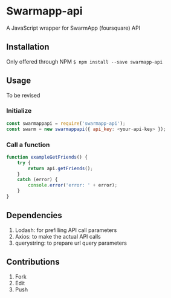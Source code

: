 # Swarmapp-api

A JavaScript wrapper for SwarmApp (foursquare) API

## Installation

Only offered through NPM
`$ npm install --save swarmapp-api`

## Usage

To be revised  

### Initialize

```javascript
const swarmappapi = require('swarmapp-api');
const swarm = new swarmappapi({ api_key: <your-api-key> });
```

### Call a function

```javascript
function exampleGetFriends() {
    try {
        return api.getFriends();
    }
    catch (error) {
        console.error('error: ' + error); 
    }
}
```

## Dependencies

1. Lodash: for prefilling API call parameters
2. Axios: to make the actual API calls
3. querystring: to prepare url query parameters

## Contributions

1. Fork
2. Edit
3. Push